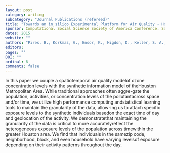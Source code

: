 ```yaml
---
layout: post
category: writing
subcategory: "Journal Publications (refereed)"
title: "Towards an in silico Experimental Platform for Air Quality - Houston, TX as a Case Study."
sponsor: Computational Social Science Society of America Conference. Santa Fe, New Mexico.
dates: 2015
website: ""
authors: "Pires, B., Korkmaz, G., Ensor, K., Higdon, D., Keller, S. A., Schroeder"
editors:
pages: ""
DOI: ""
ordinal: 6
comments: false
---
```


In this paper we couple a spatiotemporal air quality modelof ozone concentration levels with the synthetic information model of theHouston Metropolitan Area. While traditional approaches often aggre-gate the population, activities, or concentration levels of the pollutantacross  space  and/or  time,  we  utilize  high  performance  computing  andstatistical learning tools to maintain the granularity of the data, allow-ing us to attach specific exposure levels to the synthetic individuals basedon the exact time of day and geolocation of the activity. We demonstratethat maintaining the granularity of the data is critical to more accuratelyreflect the heterogeneous exposure levels of the population across timewithin the greater Houston area. We find that individuals in the samezip code, neighborhood, block, and even household have varying levelsof exposure depending on their activity patterns throughout the day.

